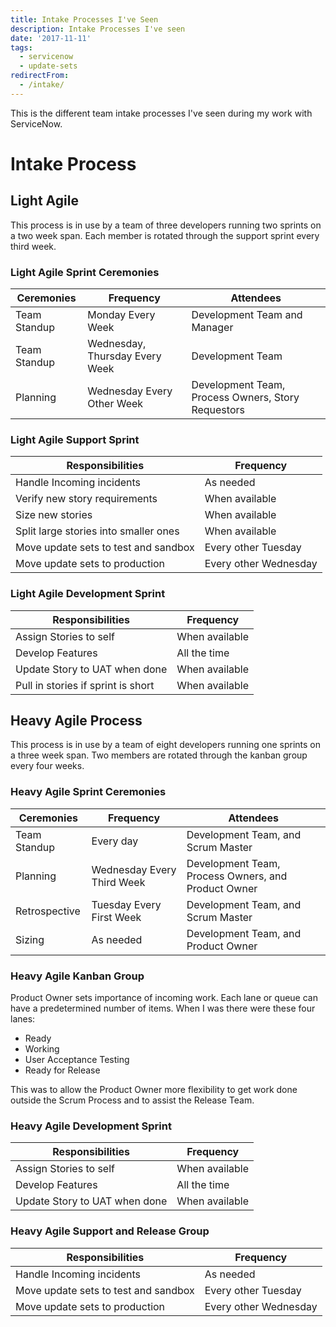 ```yaml
---
title: Intake Processes I've Seen
description: Intake Processes I've seen
date: '2017-11-11'
tags:
  - servicenow
  - update-sets
redirectFrom:
  - /intake/
---
```


<!--StartFragment-->

This is the different team intake processes I've seen during my work with ServiceNow.

# Intake Process

## Light Agile

This process is in use by a team of three developers running two sprints on a two week span. Each member is rotated through the support sprint every third week.

### Light Agile Sprint Ceremonies

| Ceremonies   | Frequency                      | Attendees                                          |
| ------------ | ------------------------------ | -------------------------------------------------- |
| Team Standup | Monday Every Week              | Development Team and Manager                       |
| Team Standup | Wednesday, Thursday Every Week | Development Team                                   |
| Planning     | Wednesday Every Other Week     | Development Team, Process Owners, Story Requestors |

### Light Agile Support Sprint

| Responsibilities                      | Frequency             |
| ------------------------------------- | --------------------- |
| Handle Incoming incidents             | As needed             |
| Verify new story requirements         | When available        |
| Size new stories                      | When available        |
| Split large stories into smaller ones | When available        |
| Move update sets to test and sandbox  | Every other Tuesday   |
| Move update sets to production        | Every other Wednesday |

### Light Agile Development Sprint

| Responsibilities                   | Frequency      |
| ---------------------------------- | -------------- |
| Assign Stories to self             | When available |
| Develop Features                   | All the time   |
| Update Story to UAT when done      | When available |
| Pull in stories if sprint is short | When available |

## Heavy Agile Process

This process is in use by a team of eight developers running one sprints on a three week span. Two members are rotated through the kanban group every four weeks.

### Heavy Agile Sprint Ceremonies

| Ceremonies    | Frequency                  | Attendees                                           |
| ------------- | -------------------------- | --------------------------------------------------- |
| Team Standup  | Every day                  | Development Team, and Scrum Master                  |
| Planning      | Wednesday Every Third Week | Development Team, Process Owners, and Product Owner |
| Retrospective | Tuesday Every First Week   | Development Team, and Scrum Master                  |
| Sizing        | As needed                  | Development Team, and Product Owner                 |

### Heavy Agile Kanban Group

Product Owner sets importance of incoming work. Each lane or queue can have a predetermined number of items. When I was there were these four lanes:

* Ready
* Working
* User Acceptance Testing
* Ready for Release

This was to allow the Product Owner more flexibility to get work done outside the Scrum Process and to assist the Release Team.

### Heavy Agile Development Sprint

| Responsibilities              | Frequency      |
| ----------------------------- | -------------- |
| Assign Stories to self        | When available |
| Develop Features              | All the time   |
| Update Story to UAT when done | When available |

### Heavy Agile Support and Release Group

| Responsibilities                     | Frequency             |
| ------------------------------------ | --------------------- |
| Handle Incoming incidents            | As needed             |
| Move update sets to test and sandbox | Every other Tuesday   |
| Move update sets to production       | Every other Wednesday |

<!--EndFragment-->